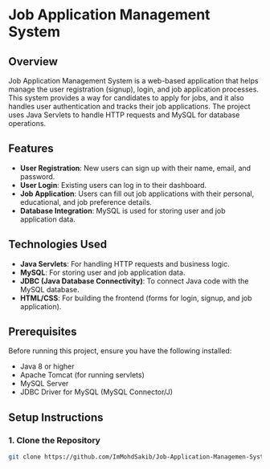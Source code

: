 # Job Application Management System

## Overview

Job Application Management System is a web-based application that helps manage the user registration (signup), login, and job application processes. This system provides a way for candidates to apply for jobs, and it also handles user authentication and tracks their job applications. The project uses Java Servlets to handle HTTP requests and MySQL for database operations.

## Features

- **User Registration**: New users can sign up with their name, email, and password.
- **User Login**: Existing users can log in to their dashboard.
- **Job Application**: Users can fill out job applications with their personal, educational, and job preference details.
- **Database Integration**: MySQL is used for storing user and job application data.

## Technologies Used

- **Java Servlets**: For handling HTTP requests and business logic.
- **MySQL**: For storing user and job application data.
- **JDBC (Java Database Connectivity)**: To connect Java code with the MySQL database.
- **HTML/CSS**: For building the frontend (forms for login, signup, and job application).

## Prerequisites

Before running this project, ensure you have the following installed:

- Java 8 or higher
- Apache Tomcat (for running servlets)
- MySQL Server
- JDBC Driver for MySQL (MySQL Connector/J)

## Setup Instructions

### 1. Clone the Repository

```bash
git clone https://github.com/ImMohdSakib/Job-Application-Managemen-System-using-Servlet
